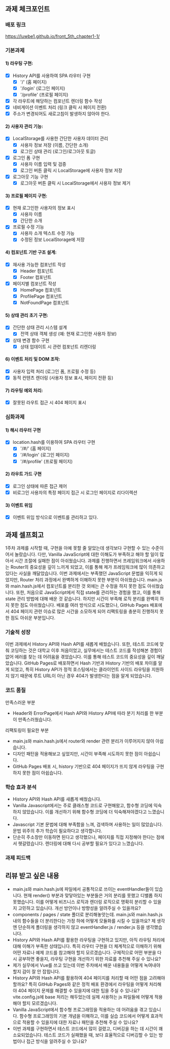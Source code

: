 ## 과제 체크포인트

### 배포 링크

https://luwbe1.github.io/front_5th_chapter1-1/

### 기본과제

#### 1) 라우팅 구현:
- [x] History API를 사용하여 SPA 라우터 구현
  - [x] '/' (홈 페이지)
  - [x] '/login' (로그인 페이지)
  - [x] '/profile' (프로필 페이지)
- [x] 각 라우트에 해당하는 컴포넌트 렌더링 함수 작성
- [x] 네비게이션 이벤트 처리 (링크 클릭 시 페이지 전환)
- [x] 주소가 변경되어도 새로고침이 발생하지 않아야 한다.

#### 2) 사용자 관리 기능:
- [x] LocalStorage를 사용한 간단한 사용자 데이터 관리
  - [x] 사용자 정보 저장 (이름, 간단한 소개)
  - [x] 로그인 상태 관리 (로그인/로그아웃 토글)
- [x] 로그인 폼 구현
  - [x] 사용자 이름 입력 및 검증
  - [x] 로그인 버튼 클릭 시 LocalStorage에 사용자 정보 저장
- [x] 로그아웃 기능 구현
  - [x] 로그아웃 버튼 클릭 시 LocalStorage에서 사용자 정보 제거

#### 3) 프로필 페이지 구현:
- [x] 현재 로그인한 사용자의 정보 표시
  - [x] 사용자 이름
  - [x] 간단한 소개
- [x] 프로필 수정 기능
  - [x] 사용자 소개 텍스트 수정 가능
  - [x] 수정된 정보 LocalStorage에 저장

#### 4) 컴포넌트 기반 구조 설계:
- [x] 재사용 가능한 컴포넌트 작성
  - [x] Header 컴포넌트
  - [x] Footer 컴포넌트
- [x] 페이지별 컴포넌트 작성
  - [x] HomePage 컴포넌트
  - [x] ProfilePage 컴포넌트
  - [x] NotFoundPage 컴포넌트

#### 5) 상태 관리 초기 구현:
- [x] 간단한 상태 관리 시스템 설계
  - [x] 전역 상태 객체 생성 (예: 현재 로그인한 사용자 정보)
- [x] 상태 변경 함수 구현
  - [x] 상태 업데이트 시 관련 컴포넌트 리렌더링

#### 6) 이벤트 처리 및 DOM 조작:
- [x] 사용자 입력 처리 (로그인 폼, 프로필 수정 등)
- [x] 동적 컨텐츠 렌더링 (사용자 정보 표시, 페이지 전환 등)

#### 7) 라우팅 예외 처리:
- [x] 잘못된 라우트 접근 시 404 페이지 표시

### 심화과제

#### 1) 해시 라우터 구현
- [x] location.hash를 이용하여 SPA 라우터 구현
  - [x] '/#/' (홈 페이지)
  - [x] '/#/login' (로그인 페이지) 
  - [x] '/#/profile' (프로필 페이지)
 
#### 2) 라우트 가드 구현
- [x] 로그인 상태에 따른 접근 제어
- [x] 비로그인 사용자의 특정 페이지 접근 시 로그인 페이지로 리다이렉션

#### 3) 이벤트 위임

- [x] 이벤트 위임 방식으로 이벤트를 관리하고 있다.

## 과제 셀프회고

1주차 과제를 시작할 때, 구현을 아예 못할 줄 알았는데 생각보다 구현할 수 있는 수준이어서 놀랐습니다. 다만, Vanilla JavaScript에 대한 이해도가 부족하고 해야 할 일이 많아서 시간 조절에 실패한 점이 아쉬웠습니다. 과제를 진행하면서 프레임워크에서 사용하는 Router의 중요성을 깊이 느끼게 되었고, 이를 통해 제가 프레임워크에 많이 의존하고 있다는 사실을 깨달았습니다. 이번 과제에서는 부족했던 JavaScript 문법을 익히게 되었지만, Router 처리 과정에서 완벽하게 이해하지 못한 부분이 아쉬웠습니다.
main.js와 main.hash.js에서 컴포넌트를 분리한 것 외에는 큰 수정을 하지 못한 점도 아쉬웠습니다. 또한, 처음으로 JavaScript에서 직접 state를 관리하는 경험을 했고, 이를 통해 state 관리 방법에 대해 배운 것 같습니다. 하지만 시간이 부족해 로직 분리를 완벽히 하지 못한 점도 아쉬웠습니다. 배포를 여러 방식으로 시도했으나, GitHub Pages 배포에서 404 페이지 관련 이슈로 많은 시간을 소모하게 되어 리팩토링을 충분히 진행하지 못한 점도 아쉬운 부분입니다.

### 기술적 성장

이번 과제에서 History API와 Hash API를 새롭게 배웠습니다. 또한, 테스트 코드에 맞춰 코딩하는 것은 대학교 이후 처음이었고, 실무에서는 테스트 코드를 작성해본 경험이 없어 에러를 찾는 데 어려움을 겪었습니다. 이를 통해 테스트 코드의 중요성을 깊이 깨달았습니다. GitHub Pages로 배포하면서 Hash 기반과 History 기반의 배포 차이를 알게 되었고, 특히 History API가 정적 호스팅에서는 클라이언트 사이드 라우팅을 지원하지 않기 때문에 루트 URL이 아닌 경우 404가 발생한다는 점을 알게 되었습니다.

### 코드 품질

만족스러운 부분
- Header와 ErrorPage에서 Hash API와 History API에 따라 분기 처리를 한 부분이 만족스러웠습니다.

리팩토링이 필요한 부분
- main.js와 main.hash.js에서 router와 render 관련 분리가 이루어지지 않아 아쉽습니다.
- 디자인 패턴을 적용해보고 싶었지만, 시간이 부족해 시도하지 못한 점이 아쉽습니다.
- GitHub Pages 배포 시, history 기반으로 404 페이지가 뜨지 않게 라우팅을 구현하지 못한 점이 아쉽습니다.

### 학습 효과 분석

- History API와 Hash API를 새롭게 배웠습니다.
- Vanilla Javascript에서는 주로 클래스형 코드로 구현해왔고, 함수형 코딩에 익숙하지 않았습니다. 이를 개선하기 위해 함수형 코딩에 더 익숙해져야겠다고 느꼈습니다.
- Javascript 기본 문법에 대해 부족함을 느껴, 검색하며 사용하는 일이 많았습니다. 문법 위주의 추가 학습이 필요하다고 생각합니다.
- 단순히 주소창만 이동하면 된다고 생각했으나, 페이지를 직접 지정해야 한다는 점에서 헷갈렸습니다. 렌더링에 대해 다시 공부할 필요가 있다고 느꼈습니다.

### 과제 피드백

## 리뷰 받고 싶은 내용

- main.js와 main.hash.js에 파일에서 공통적으로 쓰이는 eventHandler들이 있습니다. 현재 render() 부분과 맞닿아있는 부분들은 거의 분리를 못했고 디밸롭 하지 못했습니다.
  이를 어떻게 비즈니스 로직과 렌더링 로직으로 명확히 분리할 수 있을지 고민하고 있습니다. 개선 방안이나 방향성을 알려주실 수 있을까요?
- components / pages / state 폴더로 분리해놓앗는데. main.js와 main.hash.js 내의 함수들을 더 분리한다는 가정 하에 어떻게 모듈화를 시킬 수 있을까요?
  제 생각엔 단순하게 폴더링을 생각하지 않고 eventHandler.js / render.js 등을 생각했습니다.
- History API와 Hash API를 활용한 라우팅을 구현하고 있지만, 아직 라우팅 처리에 대해 이해가 부족한 상태입니다. 특히 라우터 구현을 더 체계적으로 이해하기 위해 어떤 자료나 예제 코드를 참고해야 할지 모르겠습니다. 구체적으로 어떤 부분을 다시 공부하면 좋을지, 라우팅 구현을 개선하기 위한 자료를 추천해 주실 수 있나요?
- 제가 실무에서 Vue를 쓰고 있는데 이번 주차에서 배운 내용들을 어떻게 녹여내야 할지 감이 잘 안 잡힙니다.
- History API와 Hash API를 활용하여 404 페이지를 처리할 때 어떤 점을 고려해야 할까요? 특히 GitHub Pages와 같은 정적 배포 환경에서 라우팅을 어떻게 처리해야 404 페이지 문제를 해결할 수 있을지에 대한 팁을 주실 수 있나요? vite.config.js에 base 처리는 해두었는데 실제 사용하는 js 파일들에 어떻게 적용해야 할지 모르겠습니다.
- Vanilla JavaScript에서 함수형 프로그래밍을 적용하는 데 어려움을 겪고 있습니다. 함수형 프로그래밍의 기본 개념을 이해하고, 이를 실습 코드에서 어떻게 효과적으로 적용할 수 있을지에 대한 자료나 패턴을 추천해 주실 수 있나요?
- 이번 과제를 구현하면서 테스트 코드에서 많이 걸렸고, 디버깅을 하는 데 시간이 꽤 소요되었습니다. 테스트 코드가 실패했을 때, 보다 효율적으로 디버깅할 수 있는 방법이나 접근 방식을 알려주실 수 있나요?
